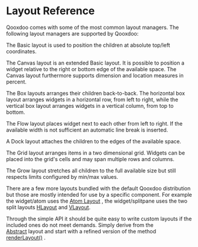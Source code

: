 # Layout Reference

Qooxdoo comes with some of the most common layout managers. The following layout
managers are supported by Qooxdoo:

The Basic layout is used to position the children at absolute top/left
coordinates.

The Canvas layout is an extended Basic layout. It is possible to position a
widget relative to the right or bottom edge of the available space. The Canvas
layout furthermore supports dimension and location measures in percent.

The Box layouts arranges their children back-to-back. The horizontal box layout
arranges widgets in a horizontal row, from left to right, while the vertical box
layout arranges widgets in a vertical column, from top to bottom.

The Flow layout places widget next to each other from left to right. If the
available width is not sufficient an automatic line break is inserted.

A Dock layout attaches the children to the edges of the available space.

The Grid layout arranges items in a two dimensional grid. Widgets can be placed
into the grid's cells and may span multiple rows and columns.

The Grow layout stretches all children to the full available size but still
respects limits configured by min/max values.

There are a few more layouts bundled with the default Qooxdoo distribution but
those are mostly intended for use by a specific component. For example the
widget/atom uses the [Atom Layout](apps://apiviewer/#qx.ui.layout.Atom) , the
widget/splitpane uses the two split layouts
[HLayout](apps://apiviewer/#qx.ui.splitpane.HLayout) and
[VLayout](apps://apiviewer/#qx.ui.splitpane.VLayout).

Through the simple API it should be quite easy to write custom layouts if the
included ones do not meet demands. Simply derive from the  
[Abstract](apps://apiviewer/#qx.ui.layout.Abstract) layout and start with a
refined version of the method
[renderLayout()](apps://apiviewer/#qx.ui.layout.Abstract~renderLayout) .
